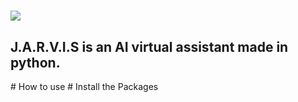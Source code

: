<h1><img src="https://user-images.githubusercontent.com/74598401/135040774-caf95e55-b70e-4b78-9909-94fb91a0ea98.png"></h1>
<h2>J.A.R.V.I.S is an AI virtual assistant made in python.</h2>
# How to use
# Install the Packages
